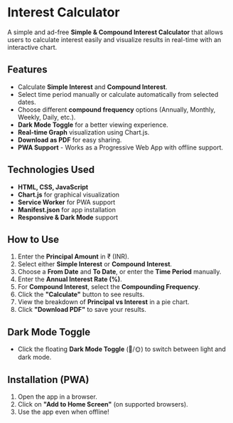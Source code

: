 
# Interest Calculator

A simple and ad-free **Simple & Compound Interest Calculator** that allows users to calculate interest easily and visualize results in real-time with an interactive chart.

## Features

- Calculate **Simple Interest** and **Compound Interest**.
- Select time period manually or calculate automatically from selected dates.
- Choose different **compound frequency** options (Annually, Monthly, Weekly, Daily, etc.).
- **Dark Mode Toggle** for a better viewing experience.
- **Real-time Graph** visualization using Chart.js.
- **Download as PDF** for easy sharing.
- **PWA Support** - Works as a Progressive Web App with offline support.

## Technologies Used

- **HTML, CSS, JavaScript**
- **Chart.js** for graphical visualization
- **Service Worker** for PWA support
- **Manifest.json** for app installation
- **Responsive & Dark Mode** support

## How to Use

1. Enter the **Principal Amount** in ₹ (INR).
2. Select either **Simple Interest** or **Compound Interest**.
3. Choose a **From Date** and **To Date**, or enter the **Time Period** manually.
4. Enter the **Annual Interest Rate (%)**.
5. For **Compound Interest**, select the **Compounding Frequency**.
6. Click the **"Calculate"** button to see results.
7. View the breakdown of **Principal vs Interest** in a pie chart.
8. Click **"Download PDF"** to save your results.

## Dark Mode Toggle

- Click the floating **Dark Mode Toggle** (🌙/🌞) to switch between light and dark mode.

## Installation (PWA)

1. Open the app in a browser.
2. Click on **"Add to Home Screen"** (on supported browsers).
3. Use the app even when offline!

